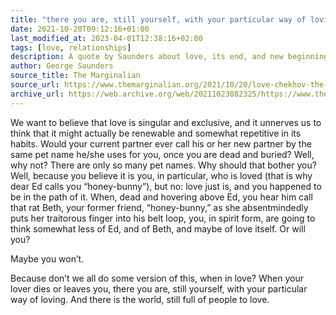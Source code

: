 ```yaml
---
title: "there you are, still yourself, with your particular way of loving"
date: 2021-10-20T09:12:16+01:00
last_modified_at: 2023-04-01T12:38:16+02:00
tags: [love, relationships]
description: A quote by Saunders about love, its end, and new beginnings.
author: George Saunders
source_title: The Marginalian
source_url: https://www.themarginalian.org/2021/10/20/love-chekhov-the-darling-saunders/
archive_url: https://web.archive.org/web/20211023082325/https://www.themarginalian.org/2021/10/20/love-chekhov-the-darling-saunders/
---
```


We want to believe that love is singular and exclusive, and it unnerves us to think that it might actually be renewable and somewhat repetitive in its habits. Would your current partner ever call his or her new partner by the same pet name he/she uses for you, once you are dead and buried? Well, why not? There are only so many pet names. Why should that bother you? Well, because you believe it is you, in particular, who is loved (that is why dear Ed calls you “honey-bunny”), but no: love just is, and you happened to be in the path of it. When, dead and hovering above Ed, you hear him call that rat Beth, your former friend, “honey-bunny,” as she absentmindedly puts her traitorous finger into his belt loop, you, in spirit form, are going to think somewhat less of Ed, and of Beth, and maybe of love itself. Or will you?

Maybe you won’t.

Because don’t we all do some version of this, when in love? When your lover dies or leaves you, there you are, still yourself, with your particular way of loving. And there is the world, still full of people to love.
